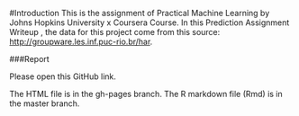 #Introduction
This is the assignment of Practical Machine Learning by Johns Hopkins University x Coursera Course.
In this Prediction Assignment Writeup , the data for this project come from this source: http://groupware.les.inf.puc-rio.br/har. 

###Report

Please open this GitHub link.

The HTML file is in the gh-pages branch.
The R markdown file (Rmd) is in the master branch.
